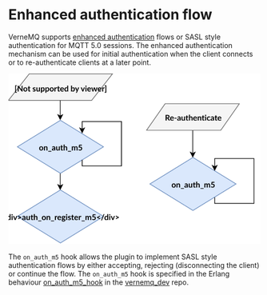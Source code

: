 # Enhanced authentication flow

VerneMQ supports [enhanced
authentication](http://docs.oasis-open.org/mqtt/mqtt/v5.0/cs02/mqtt-v5.0-cs02.html#_Toc514345528)
flows or SASL style authentication for MQTT 5.0 sessions. The enhanced
authentication mechanism can be used for initial authentication when the client
connects or to re-authenticate clients at a later point.

![](../.gitbook/assets/enhanced_authflow.svg)

The `on_auth_m5` hook allows the plugin to implement SASL style authentication
flows by either accepting, rejecting (disconnecting the client) or continue the
flow. The `on_auth_m5` hook is specified in the Erlang behaviour
[on_auth_m5_hook](https://github.com/vernemq/vernemq_dev/blob/master/src/on_auth_m5_hook.erl)
in the [vernemq_dev](https://github.com/vernemq/vernemq_dev) repo.

